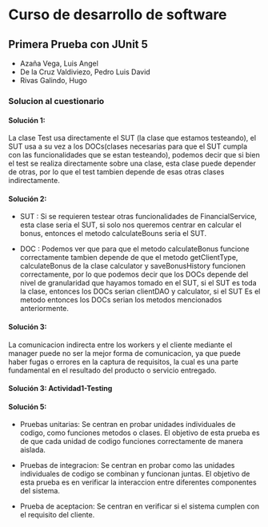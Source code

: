 # Curso de desarrollo de software

## Primera Prueba con JUnit 5

- Azaña Vega, Luis Angel
- De la Cruz Valdiviezo, Pedro Luis David
- Rivas Galindo, Hugo

### Solucion al cuestionario

#### Solución 1:
La clase Test usa directamente el SUT (la clase que estamos testeando), el SUT usa a su vez a los DOCs(clases necesarias para que el SUT cumpla con las funcionalidades que se estan testeando), podemos decir que si bien el test se realiza directamente sobre una clase, esta clase puede depender de otras, por lo que el test tambien depende de esas otras clases indirectamente.
#### Solución 2:
- SUT : Si se requieren testear otras funcionalidades de FinancialService, esta clase seria el SUT, si solo nos queremos centrar en calcular el bonus, entonces el metodo calculateBouns seria el SUT.

- DOC : Podemos ver que para que el metodo calculateBonus funcione correctamente tambien depende de que el metodo getClientType, calculateBonus de la clase calculator y saveBonusHistory funcionen correctamente, por lo que podemos decir que los DOCs depende del nivel de granularidad que hayamos tomado en el SUT, si el SUT es toda la clase, entonces los DOCs serian clientDAO y calculator, si el SUT Es el metodo entonces los DOCs serian los metodos mencionados anteriormente.

#### Solución 3:

La comunicacion indirecta entre los workers y el cliente mediante el manager puede no ser la mejor forma de comunicacion, ya que puede haber fugas o errores en la captura de requisitos, la cual es una parte fundamental en el resultado del producto o servicio entregado.

#### Solución 3: Actividad1-Testing 


#### Solución 5:

- Pruebas unitarias: Se centran en probar unidades individuales de codigo, como funciones metodos o clases. El objetivo de 
esta prueba es de que cada unidad de codigo funciones correctamente de manera aislada.

- Pruebas de integracion: Se centran en probar como las unidades individuales de codigo se combinan y funcionan juntas. El objetivo de esta prueba es en verificar la interaccion entre diferentes componentes del sistema.

- Prueba de aceptacion: Se centran en verificar si el sistema cumplen con el requisito del cliente.

